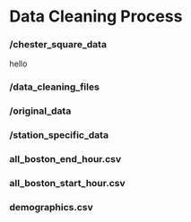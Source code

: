 # Data Cleaning Process

### /chester_square_data
hello

### /data_cleaning_files

### /original_data

### /station_specific_data

### all_boston_end_hour.csv

### all_boston_start_hour.csv

### demographics.csv
